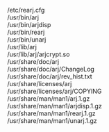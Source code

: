 /etc/rearj.cfg  
/usr/bin/arj  
/usr/bin/arjdisp  
/usr/bin/rearj  
/usr/bin/unarj  
/usr/lib/arj  
/usr/lib/arj/arjcrypt.so  
/usr/share/doc/arj  
/usr/share/doc/arj/ChangeLog  
/usr/share/doc/arj/rev_hist.txt  
/usr/share/licenses/arj  
/usr/share/licenses/arj/COPYING  
/usr/share/man/man1/arj.1.gz  
/usr/share/man/man1/arjdisp.1.gz  
/usr/share/man/man1/rearj.1.gz  
/usr/share/man/man1/unarj.1.gz  
